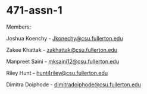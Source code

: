 # 471-assn-1


Members: 

Joshua Koenchy - Jkonechy@csu.fullerton.edu

Zakee Khattak - zakhattak@csu.fullerton.edu

Manpreet Saini - mksaini12@csu.fullerton.edu

Riley Hunt - hunt4riley@csu.fullerton.edu

Dimitra Doiphode - dimitradoiphode@csu.fullerton.edu
